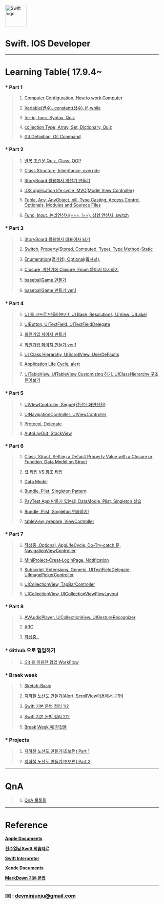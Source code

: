 
<img src="https://swift.org/assets/images/swift.svg" alt="Swift logo" height="70" >


# Swift. IOS Developer 


---  



# Learning Table( 17.9.4~

### *  **Part 1**

> 1. [Computer Configuration, How to work Computer](/study/1_17-9-4.md)
> 
> 2. [Variable(변수), constant(상수), if, while](/study/2_17-9-5.md)
> 
> 3. [for-in, func, Syntax, Quiz](/study/3_17-9-6.md)
> 
> 4. [collection Type, Array, Set, Dictionary, Quiz](/study/4_17-9-7.md)
>
> 5. [Git Definition, Git Command](/study/5_17-9-8_git.md)

### *  **Part 2**

> 1. [반복,조건문 Quiz, Class, OOP](/study/6_17-9-11.md)
> 
> 2. [Class Structure, Inheritance, override](/study/7_17-9-13.md)
> 
> 3. [StoryBoard 활용해서 계산기 만들기](/study/8_17-9-14.md)
> 
> 4. [IOS application life cycle, MVC(Model View Controller)](/study/9_17-9-15.md)
> 
> 5. [Tuple, Any, AnyObject, nill, Type Casting, Access Control, Optionals, Modules and Sourece Files](/study/10_17-9-16.md)
> 
> 6. [Func, Inout, 논리연산자(===, !==), 삼항 연산자, switch](/study/11_17-9-16.md)


### *  **Part 3**

> 1. [StoryBoard 활용해서 대표이사 되기](/study/12_17-9-18.md)
>
> 2. [Switch, Property(Stored, Computed, Type), Type Method-Static](/study/13_17-9-18.md)
>
> 3. [Enumeration(열거형), Optional(옵셔널), ](/study/14_17-9-19.md)
> 
> 4. [Closure, 계산기에 Closure, Enum 뜯어서 다시하기](/study/15_17-9-20.md)
> 
> 5. [baseballGame 만들기](/study/16_17-9-21.md)
> 
> 6. [baseballGame 만들기 ver.1](/study/16-1_17-9-21.md)


### *  **Part 4** 

> 1. [UI 를 코드로 만들어보기!, UI Base, Resolutions, UIView, UILabel](/study/17_17-9-25.md)
> 
> 2. [UIButton, UITextField, UITextFieldDelegate](/study/18_17-9-26.md)
> 
> 3. [회원가입 페이지 만들기](/study/19_17-9-27.md)
> 
> 4. [회원가입 페이지 만들기 ver.1](/study/19-1_17-9-27.md)
> 
> 5. [UI Class Hierarchy, UIScrollView, UserDeFaults](/study/20_17-9-28.md)
> 
> 6. [Application Life Cycle, alert](/study/20-1_17-9-28.md)
> 
> 7. [UITableView, UITableView Customizing 하기, UIClassHierarchy 구조 뜯어보기](/study/21_17-9-29.md)
 
### *  **Part 5** 

> 1. [UIVIewController, Segue(간단한 화면전환)](/study/22_17-10-10.md)
> 
> 2. [UINavigationController, UIViewController](/study/23_17-10-11.md)
> 
> 3. [Protocol, Delegate](/study/24_17-10-12.md)
> 
> 4. [AutoLayOut, StackView](/study/25_17-10-13-AutoLayout.md)


### *  **Part 6** 

> 1. [Class, Struct, Setting a Default Property Value with a Closure or Function, Data Model on Struct](/study/26_17-10-16-Class-Struct.md)
> 
> 2. [값 타입 VS 참조 타입 ](/study/27_17-10-16-Class-Struct.md)
> 
> 3. [Data Model](/study/28_17-10-17-Data-Modeling.md)
> 
> 4. [Bundle, Plist, Singleton Pattern](/study/29_17-10-18-Bundle-Plist-Singletone-Pattern.md)
> 
> 5. [PsyTest App 만들기 였는데, DataModle, Plist, Singleton 실습](/study/30_17-10-18-PsyTest.md)
> 
> 6. [Bundle, Plist, Singleton 연습하기!](/study/31_17-10-19-prectice-Bundle-Plist-Singleton.md)
> 
> 7. [tableView, prepare, ViewController](/study/32_17-10-20-tableView.md)



### *  **Part 7** 

> 1. [작성중..Optional, AppLifeCycle, Do-Try-catch 문, NavigationViewController](/study/34_17-10-23-all-review.md)
> 
> 2. [MiniProject-Creat-LoginPage, Notification](/study/35_17-10-24-Combine-Project.md)
> 
> 3. [Subscript, Extensions, Generic, UITextFieldDelegate, UIImagePickerController](/study/36_17-10-25-Subscript-Extensions-Generic-UITextFieldDelegate-UIImagePickerController.md)
> 
> 4. [UICollectionView, TapBarController](/study/37_17-10-26-musicfile.md)
> 
> 5. [UICollectionView, UICollectionViewFlowLayout](/study/38_17-10-27-CollectionView-gesture.md)
> 

### *  **Part 8** 

> 1. [AVAudioPlayer, UICollectionView, UIGestureRecognizer](/study/39_17-10-30-AVAudioPlayer-UICollectionView-UIGestureRecognizer.md)
> 
> 2. [ARC](/study/40_17-10-31-ARC.md)
> 
> 3. [작성중..](/study/41) 




### *  **Github 으로 협업하기** 

> 1. [Git 을 이용한 협업 WorkFlow](/study/0_17-10-28-github-recture.md)
> 




### *  **Braek week** 

> 1. [Sketch-Basic](/breakweek/sketch.md)
> 
> 2. [지하철 노선도 만들기(Alert, ScrollView이용해서 구현)](/breakweek/CreatSubway.md)
> 
> 3. [Swift 기본 문법 정리 1/2](/breakweek/2017-10-9-online.md)
> 
> 4. [Swift 기본 문법 정리 2/2](/breakweek/2017-10-10-online.md)
> 
> 5. [Break Week 때 한것들](/breakweek/breakWeek.md)



### * **Projects** 

> 1. [지하철 노선도 만들기(초보편) Part 1](https://devminjun.github.io/blog/CreatSubway-ver1)
> 
> 2. [지하철 노선도 만들기(초보편) Part 2](https://devminjun.github.io/blog/CreatSubway-ver2)
> 
> 





---


# QnA

> 1. [QnA 목록들](/study/QnA.md)

 



---


# Reference 

**[Apple Documents](https://developer.apple.com/library/content/documentation/Swift/Conceptual/Swift_Programming_Language/)**

**[전수열님 Swift 학습자료](https://devxoul.gitbooks.io/ios-with-swift-in-40-hours/content/)**

**[Swift Interpreter](https://swift.sandbox.bluemix.net/#/repl)**

**[Xcode Documents](http://help.apple.com/xcode/mac/9.0/#/)**

**[MarkDown 기본 문법](/study/2017-10-13-markdown.md)**

---



### **:envelope:**  : <devminjunju@gmail.com>

